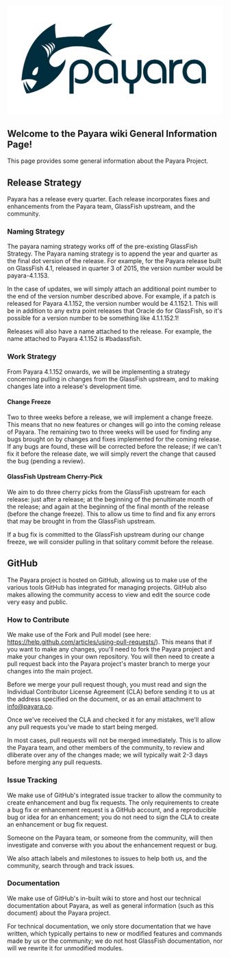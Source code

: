 ![Payara Logo](/images/payara-logo-blue.png)

## Welcome to the Payara wiki General Information Page!
This page provides some general information about the Payara Project.

## Release Strategy
Payara has a release every quarter. Each release incorporates fixes and enhancements from the Payara team, GlassFish upstream, and the community.

### Naming Strategy
The payara naming strategy works off of the pre-existing GlassFish Strategy. The Payara naming strategy is to append the year and quarter as the final dot version of the release. For example, for the Payara release built on GlassFish 4.1, released in quarter 3 of 2015, the version number would be payara-4.1.153.

In the case of updates, we will simply attach an additional point number to the end of the version number described above. For example, if a patch is released for Payara 4.1.152, the version number would be 4.1.152.1. This will be in addition to any extra point releases that Oracle do for GlassFish, so it's possible for a version number to be something like 4.1.1.152.1!

Releases will also have a name attached to the release. For example, the name attached to Payara 4.1.152 is #badassfish.

### Work Strategy
From Payara 4.1.152 onwards, we will be implementing a strategy concerning pulling in changes from the GlassFish upstream, and to making changes late into a release's development time.

#### Change Freeze
Two to three weeks before a release, we will implement a change freeze. This means that no new features or changes will go into the coming release of Payara.
The remaining two to three weeks will be used for finding any bugs brought on by changes and fixes implemented for the coming release. If any bugs are found, these will be corrected before the release; if we can't fix it before the release date, we will simply revert the change that caused the bug (pending a review).

#### GlassFish Upstream Cherry-Pick
We aim to do three cherry picks from the GlassFish upstream for each release: just after a release; at the beginning of the penultimate month of the release; and again at the beginning of the final month of the release (before the change freeze).
This to allow us time to find and fix any errors that may be brought in from the GlassFish upstream.

If a bug fix is committed to the GlassFish upstream during our change freeze, we will consider pulling in that solitary commit before the release.

## GitHub
The Payara project is hosted on GitHub, allowing us to make use of the various tools GitHub has integrated for managing projects.
GitHub also makes allowing the community access to view and edit the source code very easy and public.

### How to Contribute
We make use of the Fork and Pull model (see here: https://help.github.com/articles/using-pull-requests/). This means that if you want to make any changes, you'll need to fork the Payara project and make your changes in your own repository. You will then need to create a pull request back into the Payara project's master branch to merge your changes into the main project. 

Before we merge your pull request though, you must read and sign the Individual Contributor License Agreement (CLA) before sending it to us at the address specified on the document, or as an email attachment to info@payara.co.

Once we've received the CLA and checked it for any mistakes, we'll allow any pull requests you've made to start being merged.

In most cases, pull requests will not be merged immediately. This is to allow the Payara team, and other members of the community, to review and dliberate over any of the changes made; we will typically wait 2-3 days before merging any pull requests.

### Issue Tracking
We make use of GitHub's integrated issue tracker to allow the community to create enhancement and bug fix requests. The only requirements to create a bug fix or enhancement request is a GitHub account, and a reproducible bug or idea for an enhancement; you do not need to sign the CLA to create an enhancement or bug fix request.

Someone on the Payara team, or someone from the community, will then investigate and converse with you about the enhancement request or bug.

We also attach labels and milestones to issues to help both us, and the community, search through and track issues.

### Documentation
We make use of GitHub's in-built wiki to store and host our technical documentation about Payara, as well as general information (such as this document) about the Payara project.

For technical documentation, we only store documentation that we have written, which typically pertains to new or modified features and commands made by us or the community; we do not host GlassFish documentation, nor will we rewrite it for unmodified modules.